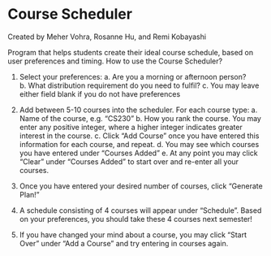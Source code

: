 # Course Scheduler
Created by Meher Vohra, Rosanne Hu, and Remi Kobayashi

Program that helps students create their ideal course schedule, based on user preferences and timing. 
How to use the Course Scheduler?

1.	Select your preferences: 
    a.	Are you a morning or afternoon person?  
    b.	What distribution requirement do you need to fulfil?
    c.	You may leave either field blank if you do not have preferences

2.	Add between 5-10 courses into the scheduler. For each course type:
    a.	Name of the course, e.g. “CS230”
    b.	How you rank the course. You may enter any positive integer, where a higher integer indicates greater interest in the course.
    c.	Click “Add Course” once you have entered this information for each course, and repeat.
    d.	You may see which courses you have entered under “Courses Added”
    e.	At any point you may click “Clear” under “Courses Added” to start over and re-enter all your courses. 
    
3.	Once you have entered your desired number of courses, click “Generate Plan!”

4.	A schedule consisting of 4 courses will appear under “Schedule”. Based on your preferences, you should take these 4 courses next semester!

5.	If you have changed your mind about a course, you may click “Start Over” under “Add a Course” and try entering in courses again. 

